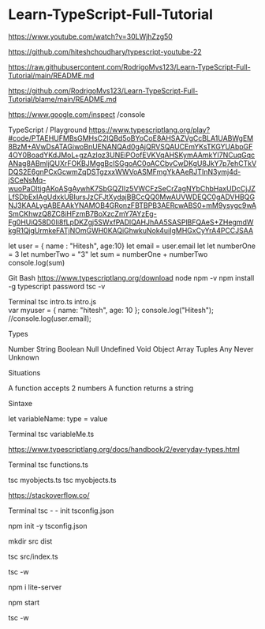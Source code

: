 # Learn-TypeScript-Full-Tutorial

https://www.youtube.com/watch?v=30LWjhZzg50

https://github.com/hiteshchoudhary/typescript-youtube-22

https://raw.githubusercontent.com/RodrigoMvs123/Learn-TypeScript-Full-Tutorial/main/README.md

https://github.com/RodrigoMvs123/Learn-TypeScript-Full-Tutorial/blame/main/README.md

https://www.google.com/inspect /console 

TypeScript / Playground 
https://www.typescriptlang.org/play?#code/PTAEHUFMBsGMHsC2lQBd5oBYoCoE8AHSAZVgCcBLA1UABWgEM8BzM+AVwDsATAGiwoBnUENANQAd0gAjQRVSQAUCEmYKsTKGYUAbpGF4OY0BoadYKdJMoL+gzAzIoz3UNEiPOofEVKVqAHSKymAAmkYI7NCuqGqcANag8ABmIjQUXrFOKBJMggBcISGgoAC0oACCbvCwDKgU8JkY7p7ehCTkVDQS2E6gnPCxGcwmZqDSTgzxxWWVoASMFmgYkAAeRJTInN3ymj4d-jSCeNsMq-wuoPaOltigAKoASgAywhK7SbGQZIIz5VWCFzSeCrZagNYbChbHaxUDcCjJZLfSDbExIAgUdxkUBIursJzCFJtXydajBBCcQQ0MwAUVWDEQC0gADVHBQGNJ3KAALygABEAAkYNAMOB4GRonzFBTBPB3AERcwABS0+mM9ysygc9wASmCKhwzQ8ZC8iHFzmB7BoXzcZmY7AYzEg-Fg0HUiQ58D0Ii8fLpDKZgj5SWxfPADlQAHJhAA5SASPlBFQAeS+ZHegmdWkgR1QjgUrmkeFATjNOmGWH0KAQiGhwkuNok4uiIgMHGxCyYrA4PCCJSAA

let user = { name : "Hitesh", age:10}
let email = user.email
let let numberOne = 3
let numberTwo = "3"
let sum = numberOne + numberTwo
console.log(sum)

Git Bash
https://www.typescriptlang.org/download
node 
npm -v
npm install -g typescript 
password 
tsc -v 

Terminal 
tsc intro.ts
      intro.js  
var myuser = { name: "hitesh", age: 10 };
console.log("Hitesh");
//console.log(user.email);
 






Types 

Number 
String 
Boolean
Null 
Undefined 
Void 
Object 
Array 
Tuples 
Any 
Never
Unknown

Situations 

A function accepts 2 numbers 
A function returns a string

Sintaxe

let variableName: type = value 

Terminal 
tsc variableMe.ts 

https://www.typescriptlang.org/docs/handbook/2/everyday-types.html


Terminal 
tsc functions.ts

tsc myobjects.ts
tsc myobjects.ts



 https://stackoverflow.co/

Terminal 
tsc - - init
 tsconfig.json 

npm init -y 
tsconfig.json 

mkdir src dist 

tsc src/index.ts

tsc -w 

npm i lite-server 

npm start 

tsc -w 

